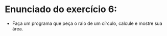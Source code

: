 # Enunciado do exercício 6:
- Faça um programa que peça o raio de um círculo, calcule e mostre sua área.